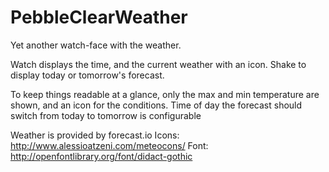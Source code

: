 # PebbleClearWeather
Yet another watch-face with the weather.

Watch displays the time, and the current weather with an icon. Shake to display today or tomorrow's forecast.

To keep things readable at a glance, only the max and min temperature are shown, and an icon for the conditions. Time of day the forecast should switch from today to tomorrow is configurable

Weather is provided by forecast.io
Icons: http://www.alessioatzeni.com/meteocons/
Font: http://openfontlibrary.org/font/didact-gothic
